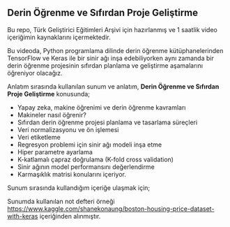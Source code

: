 ## Derin Öğrenme ve Sıfırdan Proje Geliştirme

Bu repo, Türk Geliştirici Eğitimleri Arşivi için hazırlanmış ve  1 saatlik video içeriğimin kaynaklarını içermektedir. 

Bu videoda, Python programlama dilinde derin öğrenme kütüphanelerinden TensorFlow ve Keras ile bir sinir ağı inşa edebiliyorken aynı zamanda bir derin öğrenme projesinin sıfırdan planlama ve geliştirme aşamalarını öğreniyor olacağız.

Anlatım sırasında kullanılan sunum ve anlatım, **Derin Öğrenme ve Sıfırdan Proje Geliştirme** konusunda;

* Yapay zeka, makine öğrenimi ve derin öğrenme  kavramları
* Makineler nasıl öğrenir?
* Sıfırdan derin öğrenme projesi planlama ve tasarlama süreçleri
* Veri normalizasyonu ve ön işlemesi
* Veri etiketleme
* Regresyon problemi için sinir ağı modeli inşa etme
* Hiper parametre ayarlama 
* K-katlamalı çapraz doğrulama (K-fold cross validation)
* Sinir ağının model performansını değerlendirme
* Karmaşıklık matrisi
konularını içeriyor.

Sunum sırasında kullandığım içeriğe ulaşmak için;

Sunumda kullanılan not defteri örneği https://www.kaggle.com/shanekonaung/boston-housing-price-dataset-with-keras içeriğinden alınmıştır.